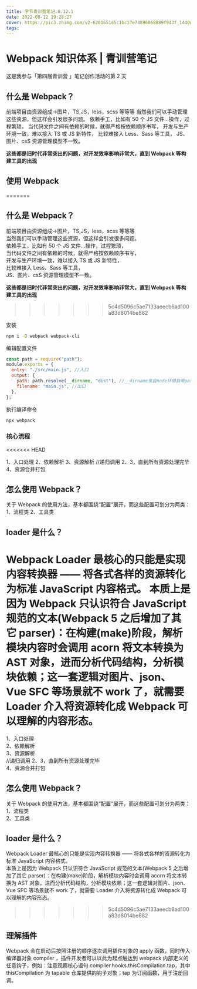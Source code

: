 ```yaml
---
title: 字节青训营笔记.8.12.1
date: 2022-08-12 19:28:27
cover: https://pic3.zhimg.com/v2-6201651d5c1bc17e74896068889f943f_1440w.jpg?source=172ae18b
tags:
---
```


# Webpack 知识体系 | 青训营笔记

这是我参与「第四届青训营 」笔记创作活动的第 2 天

## 什么是 Webpack？

前端项目由资源组成->图片，TS,JS，less，scss 等等等
当然我们可以手动管理这些资源，但这样会引发很多问题。
依赖手工，比如有 50 个 JS 文件...操作，过程繁琐，
当代码文件之间有依赖的时候，就得严格按依赖顺序书写，
开发与生产环境一致，难以接入 TS 或 JS 新特性，
比较难接入 Less、Sass 等工具，
JS、图片、csS 资源管理模型不一致。

**这些都是旧时代非常突出的问题，对开发效率影响非常大，直到 Webpack 等构建工具的出现**

## 使用 Webpack

=======

## 什么是 Webpack？

前端项目由资源组成->图片，TS,JS，less，scss 等等等  
当然我们可以手动管理这些资源，但这样会引发很多问题。  
依赖手工，比如有 50 个 JS 文件...操作，过程繁琐，  
当代码文件之间有依赖的时候，就得严格按依赖顺序书写，  
开发与生产环境一致，难以接入 TS 或 JS 新特性，  
比较难接入 Less、Sass 等工具，  
JS、图片、csS 资源管理模型不一致。

<!-- more -->

**这些都是旧时代非常突出的问题，对开发效率影响非常大，直到 Webpack 等构建工具的出现**

> > > > > > > 5c4d5096c5ae7133aeecb6ad100a83d8014be882

安装

```bash
npm i -D webpack webpack-cli
```

编辑配置文件

```javascript
const path = require("path");
module.exports = {
  entry: "./src/main.js", //入口
  output: {
    path: path.resolve(__dirname, "dist"), //__dirname来自node环境自带path包，是读取当前路径功能（这也是现在需要包管理文件的原因），resolve这个api是用于字符串拼接
    filename: "main.js", //出口
  },
};
```

执行编译命令

```bash
npx webpack

```

### 核心流程

<<<<<<< HEAD

1、入口处理
2、依赖解析
3、资源解析
//递归调用 2、3，直到所有资源处理完毕
4、资源合并打包

## 怎么使用 Webpack？

关于 Webpack 的使用方法，基本都围绕“配置”展开，而这些配置可划分为两类：
1、流程类
2、工具类

## loader 是什么？

Webpack Loader 最核心的只能是实现内容转换器 —— 将各式各样的资源转化为标准 JavaScript 内容格式。
本质上是因为 Webpack 只认识符合 JavaScript 规范的文本(Webpack 5 之后增加了其它 parser)：在构建(make)阶段，解析模块内容时会调用 acorn 将文本转换为 AST 对象，进而分析代码结构，分析模块依赖；这一套逻辑对图片、json、Vue SFC 等场景就不 work 了，就需要 Loader 介入将资源转化成 Webpack 可以理解的内容形态。
=======
1、入口处理  
2、依赖解析  
3、资源解析  
//递归调用 2、3，直到所有资源处理完毕  
4、资源合并打包

## 怎么使用 Webpack？

关于 Webpack 的使用方法，基本都围绕“配置”展开，而这些配置可划分为两类：  
1、流程类  
2、工具类

## loader 是什么？

Webpack Loader 最核心的只能是实现内容转换器 —— 将各式各样的资源转化为标准 JavaScript 内容格式。  
本质上是因为 Webpack 只认识符合 JavaScript 规范的文本(Webpack 5 之后增加了其它 parser)：在构建(make)阶段，解析模块内容时会调用 acorn 将文本转换为 AST 对象，进而分析代码结构，分析模块依赖；这一套逻辑对图片、json、Vue SFC 等场景就不 work 了，就需要 Loader 介入将资源转化成 Webpack 可以理解的内容形态。

> > > > > > > 5c4d5096c5ae7133aeecb6ad100a83d8014be882

## 理解插件

Webpack 会在启动后按照注册的顺序逐次调用插件对象的 apply 函数，同时传入编译器对象 compiler ，插件开发者可以以此为起点触达到 webpack 内部定义的任意钩子，例如：注意观察核心语句 compiler.hooks.thisCompilation.tap，其中 thisCompilation 为 tapable 仓库提供的钩子对象；tap 为订阅函数，用于注册回调。
